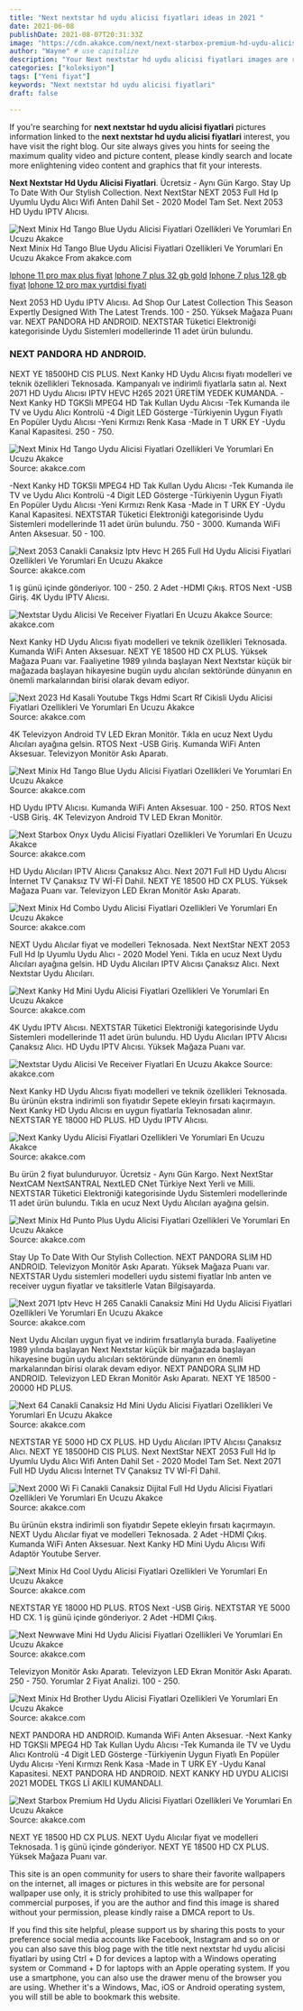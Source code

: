 ```yaml
---
title: "Next nextstar hd uydu alicisi fiyatlari ideas in 2021 "
date: 2021-06-08
publishDate: 2021-08-07T20:31:33Z
image: "https://cdn.akakce.com/next/next-starbox-premium-hd-uydu-alicisi-z.jpg"
author: "Wayne" # use capitalize
description: "Your Next nextstar hd uydu alicisi fiyatlari images are ready in this website. Next nextstar hd uydu alicisi fiyatlari are a topic that is being searched for and liked by netizens now. You can Find and Download the Next nextstar hd uydu alicisi fiyatlari files here. Find and Download all royalty-free vectors."
categories: ["koleksiyon"]
tags: ["Yeni fiyat"]
keywords: "Next nextstar hd uydu alicisi fiyatlari"
draft: false

---
```


If you're searching for **next nextstar hd uydu alicisi fiyatlari** pictures information linked to the **next nextstar hd uydu alicisi fiyatlari** interest, you have visit the right  blog.  Our site always  gives you  hints  for seeing  the maximum  quality video and picture  content, please kindly search and locate more enlightening video content and graphics  that fit your interests.

**Next Nextstar Hd Uydu Alicisi Fiyatlari**. Ücretsiz - Aynı Gün Kargo. Stay Up To Date With Our Stylish Collection. Next NextStar NEXT 2053 Full Hd Ip Uyumlu Uydu Alıcı Wifi Anten Dahil Set - 2020 Model Tam Set. Next 2053 HD Uydu IPTV Alıcısı.

![Next Minix Hd Tango Blue Uydu Alicisi Fiyatlari Ozellikleri Ve Yorumlari En Ucuzu Akakce](https://cdn.akakce.com/next/next-minix-hd-tango-blue-z.jpg "Next Minix Hd Tango Blue Uydu Alicisi Fiyatlari Ozellikleri Ve Yorumlari En Ucuzu Akakce")
Next Minix Hd Tango Blue Uydu Alicisi Fiyatlari Ozellikleri Ve Yorumlari En Ucuzu Akakce From akakce.com

[Iphone 11 pro max plus fiyat](/iphone-11-pro-max-plus-fiyat/)
[Iphone 7 plus 32 gb gold](/iphone-7-plus-32-gb-gold/)
[Iphone 7 plus 128 gb fiyat](/iphone-7-plus-128-gb-fiyat/)
[Iphone 12 pro max yurtdisi fiyati](/iphone-12-pro-max-yurtdisi-fiyati/)

Next 2053 HD Uydu IPTV Alıcısı. Ad Shop Our Latest Collection This Season Expertly Designed With The Latest Trends. 100 - 250. Yüksek Mağaza Puanı var. NEXT PANDORA HD ANDROID. NEXTSTAR Tüketici Elektroniği kategorisinde Uydu Sistemleri modellerinde 11 adet ürün bulundu.

### NEXT PANDORA HD ANDROID.

NEXT YE 18500HD CIS PLUS. Next Kanky HD Uydu Alıcısı fiyatı modelleri ve teknik özellikleri Teknosada. Kampanyalı ve indirimli fiyatlarla satın al. Next 2071 HD Uydu Alıcısı IPTV HEVC H265 2021 ÜRETİM YEDEK KUMANDA. -Next Kanky HD TGKSli MPEG4 HD Tak Kullan Uydu Alıcısı -Tek Kumanda ile TV ve Uydu Alıcı Kontrolü -4 Digit LED Gösterge -Türkiyenin Uygun Fiyatlı En Popüler Uydu Alıcısı -Yeni Kırmızı Renk Kasa -Made in T URK EY -Uydu Kanal Kapasitesi. 250 - 750.


![Next Minix Hd Tango Uydu Alicisi Fiyatlari Ozellikleri Ve Yorumlari En Ucuzu Akakce](https://cdn.akakce.com/next/next-minix-hd-tango-uydu-alicisi-z.jpg "Next Minix Hd Tango Uydu Alicisi Fiyatlari Ozellikleri Ve Yorumlari En Ucuzu Akakce")
Source: akakce.com

-Next Kanky HD TGKSli MPEG4 HD Tak Kullan Uydu Alıcısı -Tek Kumanda ile TV ve Uydu Alıcı Kontrolü -4 Digit LED Gösterge -Türkiyenin Uygun Fiyatlı En Popüler Uydu Alıcısı -Yeni Kırmızı Renk Kasa -Made in T URK EY -Uydu Kanal Kapasitesi. NEXTSTAR Tüketici Elektroniği kategorisinde Uydu Sistemleri modellerinde 11 adet ürün bulundu. 750 - 3000. Kumanda WiFi Anten Aksesuar. 50 - 100.

![Next 2053 Canakli Canaksiz Iptv Hevc H 265 Full Hd Uydu Alicisi Fiyatlari Ozellikleri Ve Yorumlari En Ucuzu Akakce](https://cdn.akakce.com/next/next-2053-canakli-canaksiz-iptv-hevc-h-265-full-hd-z.jpg "Next 2053 Canakli Canaksiz Iptv Hevc H 265 Full Hd Uydu Alicisi Fiyatlari Ozellikleri Ve Yorumlari En Ucuzu Akakce")
Source: akakce.com

1 iş günü içinde gönderiyor. 100 - 250. 2 Adet -HDMI Çıkış. RTOS Next -USB Giriş. 4K Uydu IPTV Alıcısı.

![Nextstar Uydu Alicisi Ve Receiver Fiyatlari En Ucuzu Akakce](https://cdn.akakce.com/iv/11707/104/1041895629x.jpg "Nextstar Uydu Alicisi Ve Receiver Fiyatlari En Ucuzu Akakce")
Source: akakce.com

Next Kanky HD Uydu Alıcısı fiyatı modelleri ve teknik özellikleri Teknosada. Kumanda WiFi Anten Aksesuar. NEXT YE 18500 HD CX PLUS. Yüksek Mağaza Puanı var. Faaliyetine 1989 yılında başlayan Next Nextstar küçük bir mağazada başlayan hikayesine bugün uydu alıcıları sektöründe dünyanın en önemli markalarından birisi olarak devam ediyor.

![Next 2023 Hd Kasali Youtube Tkgs Hdmi Scart Rf Cikisli Uydu Alicisi Fiyatlari Ozellikleri Ve Yorumlari En Ucuzu Akakce](https://cdn.akakce.com/next/next-2023-hd-kasali-youtube-tkgs-hdmi-scart-rf-cikisli-z.jpg "Next 2023 Hd Kasali Youtube Tkgs Hdmi Scart Rf Cikisli Uydu Alicisi Fiyatlari Ozellikleri Ve Yorumlari En Ucuzu Akakce")
Source: akakce.com

4K Televizyon Android TV LED Ekran Monitör. Tıkla en ucuz Next Uydu Alıcıları ayağına gelsin. RTOS Next -USB Giriş. Kumanda WiFi Anten Aksesuar. Televizyon Monitör Askı Aparatı.

![Next Minix Hd Tango Blue Uydu Alicisi Fiyatlari Ozellikleri Ve Yorumlari En Ucuzu Akakce](https://cdn.akakce.com/next/next-minix-hd-tango-blue-z.jpg "Next Minix Hd Tango Blue Uydu Alicisi Fiyatlari Ozellikleri Ve Yorumlari En Ucuzu Akakce")
Source: akakce.com

HD Uydu IPTV Alıcısı. Kumanda WiFi Anten Aksesuar. 100 - 250. RTOS Next -USB Giriş. 4K Televizyon Android TV LED Ekran Monitör.

![Next Starbox Onyx Uydu Alicisi Fiyatlari Ozellikleri Ve Yorumlari En Ucuzu Akakce](https://cdn.akakce.com/next/next-starbox-onyx-z.jpg "Next Starbox Onyx Uydu Alicisi Fiyatlari Ozellikleri Ve Yorumlari En Ucuzu Akakce")
Source: akakce.com

HD Uydu Alıcıları IPTV Alıcısı Çanaksız Alıcı. Next 2071 Full HD Uydu Alıcısı İnternet TV Çanaksız TV Wİ-Fİ Dahil. NEXT YE 18500 HD CX PLUS. Yüksek Mağaza Puanı var. Televizyon LED Ekran Monitör Askı Aparatı.

![Next Minix Hd Combo Uydu Alicisi Fiyatlari Ozellikleri Ve Yorumlari En Ucuzu Akakce](https://cdn.akakce.com/next/next-minix-hd-combo-uydu-alicisi-x.jpg "Next Minix Hd Combo Uydu Alicisi Fiyatlari Ozellikleri Ve Yorumlari En Ucuzu Akakce")
Source: akakce.com

NEXT Uydu Alıcılar fiyat ve modelleri Teknosada. Next NextStar NEXT 2053 Full Hd Ip Uyumlu Uydu Alıcı - 2020 Model Yeni. Tıkla en ucuz Next Uydu Alıcıları ayağına gelsin. HD Uydu Alıcıları IPTV Alıcısı Çanaksız Alıcı. Next Nextstar Uydu Alıcıları.

![Next Kanky Hd Mini Uydu Alicisi Fiyatlari Ozellikleri Ve Yorumlari En Ucuzu Akakce](https://cdn.akakce.com/next/next-kanky-hd-mini-z.jpg "Next Kanky Hd Mini Uydu Alicisi Fiyatlari Ozellikleri Ve Yorumlari En Ucuzu Akakce")
Source: akakce.com

4K Uydu IPTV Alıcısı. NEXTSTAR Tüketici Elektroniği kategorisinde Uydu Sistemleri modellerinde 11 adet ürün bulundu. HD Uydu Alıcıları IPTV Alıcısı Çanaksız Alıcı. HD Uydu IPTV Alıcısı. Yüksek Mağaza Puanı var.

![Nextstar Uydu Alicisi Ve Receiver Fiyatlari En Ucuzu Akakce](https://n11scdn.akamaized.net/a1/1024/elektronik/uydu-alicisi/next-nextstar-next-2023-hd-uydu-alicisi-usbwifi-destegi-2020-202__0547708050250682.jpg "Nextstar Uydu Alicisi Ve Receiver Fiyatlari En Ucuzu Akakce")
Source: akakce.com

Next Kanky HD Uydu Alıcısı fiyatı modelleri ve teknik özellikleri Teknosada. Bu ürünün ekstra indirimli son fiyatıdır Sepete ekleyin fırsatı kaçırmayın. Next Kanky HD Uydu Alıcısı en uygun fiyatlarla Teknosadan alınır. NEXTSTAR YE 18000 HD PLUS. HD Uydu IPTV Alıcısı.

![Next Kanky Uydu Alicisi Fiyatlari Ozellikleri Ve Yorumlari En Ucuzu Akakce](https://cdn.akakce.com/next/next-kanky-uydu-alicisi-z.jpg "Next Kanky Uydu Alicisi Fiyatlari Ozellikleri Ve Yorumlari En Ucuzu Akakce")
Source: akakce.com

Bu ürün 2 fiyat bulunduruyor. Ücretsiz - Aynı Gün Kargo. Next NextStar NextCAM NextSANTRAL NextLED CNet Türkiye Next Yerli ve Milli. NEXTSTAR Tüketici Elektroniği kategorisinde Uydu Sistemleri modellerinde 11 adet ürün bulundu. Tıkla en ucuz Next Uydu Alıcıları ayağına gelsin.

![Next Minix Hd Punto Plus Uydu Alicisi Fiyatlari Ozellikleri Ve Yorumlari En Ucuzu Akakce](https://cdn.akakce.com/next/next-minix-hd-punto-plus-uydu-alicisi-z.jpg "Next Minix Hd Punto Plus Uydu Alicisi Fiyatlari Ozellikleri Ve Yorumlari En Ucuzu Akakce")
Source: akakce.com

Stay Up To Date With Our Stylish Collection. NEXT PANDORA SLIM HD ANDROID. Televizyon Monitör Askı Aparatı. Yüksek Mağaza Puanı var. NEXTSTAR Uydu sistemleri modelleri uydu sistemi fiyatlar lnb anten ve receiver uygun fiyatlar ve taksitlerle Vatan Bilgisayarda.

![Next 2071 Iptv Hevc H 265 Canakli Canaksiz Mini Hd Uydu Alicisi Fiyatlari Ozellikleri Ve Yorumlari En Ucuzu Akakce](https://cdn.akakce.com/next/next-2071-iptv-hevc-h-265-canakli-canaksiz-mini-hd-z.jpg "Next 2071 Iptv Hevc H 265 Canakli Canaksiz Mini Hd Uydu Alicisi Fiyatlari Ozellikleri Ve Yorumlari En Ucuzu Akakce")
Source: akakce.com

Next Uydu Alıcıları uygun fiyat ve indirim fırsatlarıyla burada. Faaliyetine 1989 yılında başlayan Next Nextstar küçük bir mağazada başlayan hikayesine bugün uydu alıcıları sektöründe dünyanın en önemli markalarından birisi olarak devam ediyor. NEXT PANDORA SLIM HD ANDROID. Televizyon LED Ekran Monitör Askı Aparatı. NEXT YE 18500 - 20000 HD PLUS.

![Next 64 Canakli Canaksiz Hd Mini Uydu Alicisi Fiyatlari Ozellikleri Ve Yorumlari En Ucuzu Akakce](https://cdn.akakce.com/next/next-64-canakli-canaksiz-hd-mini-z.jpg "Next 64 Canakli Canaksiz Hd Mini Uydu Alicisi Fiyatlari Ozellikleri Ve Yorumlari En Ucuzu Akakce")
Source: akakce.com

NEXTSTAR YE 5000 HD CX PLUS. HD Uydu Alıcıları IPTV Alıcısı Çanaksız Alıcı. NEXT YE 18500HD CIS PLUS. Next NextStar NEXT 2053 Full Hd Ip Uyumlu Uydu Alıcı Wifi Anten Dahil Set - 2020 Model Tam Set. Next 2071 Full HD Uydu Alıcısı İnternet TV Çanaksız TV Wİ-Fİ Dahil.

![Next 2000 Wi Fi Canakli Canaksiz Dijital Full Hd Uydu Alicisi Fiyatlari Ozellikleri Ve Yorumlari En Ucuzu Akakce](https://cdn.akakce.com/next/next-2000-wi-fi-canakli-canaksiz-dijital-full-hd-z.jpg "Next 2000 Wi Fi Canakli Canaksiz Dijital Full Hd Uydu Alicisi Fiyatlari Ozellikleri Ve Yorumlari En Ucuzu Akakce")
Source: akakce.com

Bu ürünün ekstra indirimli son fiyatıdır Sepete ekleyin fırsatı kaçırmayın. NEXT Uydu Alıcılar fiyat ve modelleri Teknosada. 2 Adet -HDMI Çıkış. Kumanda WiFi Anten Aksesuar. Next Kanky HD Mini Uydu Alıcısı Wifi Adaptör Youtube Server.

![Next Minix Hd Cool Uydu Alicisi Fiyatlari Ozellikleri Ve Yorumlari En Ucuzu Akakce](https://cdn.akakce.com/next/next-minix-hd-cool-uydu-alicisi-z.jpg "Next Minix Hd Cool Uydu Alicisi Fiyatlari Ozellikleri Ve Yorumlari En Ucuzu Akakce")
Source: akakce.com

NEXTSTAR YE 18000 HD PLUS. RTOS Next -USB Giriş. NEXTSTAR YE 5000 HD CX. 1 iş günü içinde gönderiyor. 2 Adet -HDMI Çıkış.

![Next Newwave Mini Hd Uydu Alicisi Fiyatlari Ozellikleri Ve Yorumlari En Ucuzu Akakce](https://cdn.akakce.com/next/next-newwave-mini-hd-z.jpg "Next Newwave Mini Hd Uydu Alicisi Fiyatlari Ozellikleri Ve Yorumlari En Ucuzu Akakce")
Source: akakce.com

Televizyon Monitör Askı Aparatı. Televizyon LED Ekran Monitör Askı Aparatı. 250 - 750. Yorumlar 2 Fiyat Analizi. 100 - 250.

![Next Minix Hd Brother Uydu Alicisi Fiyatlari Ozellikleri Ve Yorumlari En Ucuzu Akakce](https://cdn.akakce.com/next/next-minix-hd-brother-uydu-alicisi-z.jpg "Next Minix Hd Brother Uydu Alicisi Fiyatlari Ozellikleri Ve Yorumlari En Ucuzu Akakce")
Source: akakce.com

NEXT PANDORA HD ANDROID. Kumanda WiFi Anten Aksesuar. -Next Kanky HD TGKSli MPEG4 HD Tak Kullan Uydu Alıcısı -Tek Kumanda ile TV ve Uydu Alıcı Kontrolü -4 Digit LED Gösterge -Türkiyenin Uygun Fiyatlı En Popüler Uydu Alıcısı -Yeni Kırmızı Renk Kasa -Made in T URK EY -Uydu Kanal Kapasitesi. NEXT PANDORA HD ANDROID. NEXT KANKY HD UYDU ALICISI 2021 MODEL TKGS Lİ AKILI KUMANDALI.

![Next Starbox Premium Hd Uydu Alicisi Fiyatlari Ozellikleri Ve Yorumlari En Ucuzu Akakce](https://cdn.akakce.com/next/next-starbox-premium-hd-uydu-alicisi-z.jpg "Next Starbox Premium Hd Uydu Alicisi Fiyatlari Ozellikleri Ve Yorumlari En Ucuzu Akakce")
Source: akakce.com

NEXT YE 18500 HD CX PLUS. NEXT Uydu Alıcılar fiyat ve modelleri Teknosada. 1 iş günü içinde gönderiyor. NEXT YE 18500 HD CX PLUS. Yüksek Mağaza Puanı var.

This site is an open community for users to share their favorite wallpapers on the internet, all images or pictures in this website are for personal wallpaper use only, it is stricly prohibited to use this wallpaper for commercial purposes, if you are the author and find this image is shared without your permission, please kindly raise a DMCA report to Us.

If you find this site helpful, please support us by sharing this posts to your preference social media accounts like Facebook, Instagram and so on or you can also save this blog page with the title next nextstar hd uydu alicisi fiyatlari by using Ctrl + D for devices a laptop with a Windows operating system or Command + D for laptops with an Apple operating system. If you use a smartphone, you can also use the drawer menu of the browser you are using. Whether it's a Windows, Mac, iOS or Android operating system, you will still be able to bookmark this website.
